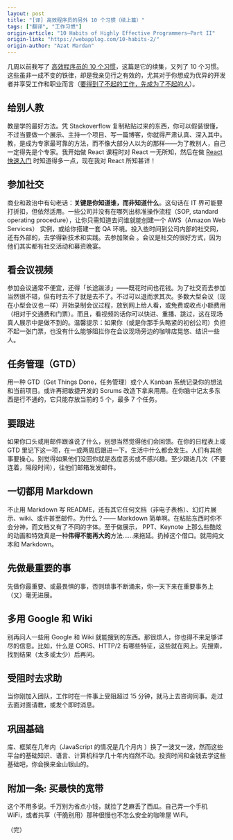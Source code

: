 ```yaml
---
layout: post
title: "[译] 高效程序员的另外 10 个习惯（续上篇）"
tags: ["翻译", "工作习惯"]
origin-article: "10 Habits of Highly Effective Programmers—Part II"
origin-link: "https://webapplog.com/10-habits-2/"
origin-author: "Azat Mardan"
---
```


几周以前我写了 [高效程序员的 10 个习惯](http://webapplog.com/10-habits)，这篇是它的续集，又列了 10 个习惯。这些虽非一成不变的铁律，却是我亲见行之有效的，尤其对于你想成为优异的开发者并享受工作和职业而言（[要得到了不起的工作，先成为了不起的人](http://amzn.to/2dgPyEs)）。

## 给别人教
教是学的最好方法。凭 Stackoverflow 复制粘贴过来的东西，你可以假装很懂，不过当要做一个展示、主持一个项目、写一篇博客，你就得严肃认真、深入其中。教，是成为专家最可靠的方法，而不像大部分人以为的那样——为了教别人，自己一定得先是个专家。我开始做 React 课程时对 React 一无所知，然后在做 [React 快速入门](http://reactquickly.co) 时知道得多一点，现在我对 React 所知甚详！


## 参加社交
商业和政治中有句老话：**关键是你知道谁，而非知道什么**。这句话在 IT 界可能要打折扣，但依然适用。一些公司并没有在哪列出标准操作流程（SOP, standard operating procedure），让你只需知道去问谁就能创建一个 AWS（Amazon Web Services） 实例，或给你搭建一套 QA 环境。投入些时间到公司内部的社交网，还有外部的，去学得新技术和实践。去参加聚会 。会议是社交的很好方式，因为他们其实都有社交活动和募资晚宴。

## 看会议视频
参加会议通常不便宜，还得「长途跋涉」——既花时间也花钱。为了社交而去参加当然很不错，但有时去不了就是去不了。不过可以退而求其次。多数大型会议（现在小型会议也一样）开始录制会议过程，放到网上给人看，或免费或收点小额费用（相对于交通费和门票）。而且，看视频的话你可以快进、重播、跳过，这在现场真人展示中是做不到的。温馨提示：如果你（或是你那手头略紧的初创公司）负担不起一张门票，也没有什么能够阻拦你在会议现场旁边的咖啡店晃悠、结识一些人。

## 任务管理（GTD）
用一种 GTD（Get Things Done，任务管理）或个人 Kanban 系统记录你的想法和当前项目。或许再把敏捷开发的 Scrums 改造下拿来用用。在你脑中记太多东西是行不通的，它只能存放当前的 5 个，最多 7 个任务。

## 要跟进
如果你口头或用邮件跟谁说了什么，别想当然觉得他们会回馈。在你的日程表上或 GTD 里记下这一项，在一或两周后跟进一下。生活中什么都会发生。人们有其他事要操心。别觉得如果他们没回你就是态度恶劣或不感兴趣。至少跟进几次（不要连着，隔段时间），往他们邮箱发发邮件。

## 一切都用 Markdown
不止用 Markdown 写 README，还有其它任何文档（非电子表格）、幻灯片展示、wiki、或许甚至邮件。为什么？—— Markdown 简单啊。在粘贴东西时你不会分神，而文档又有了不同的字体。至于做展示， PPT、Keynote 上那么些酷炫的动画和特效真是一种**伟得不能再大的**方法……来拖延。扔掉这个借口。就用纯文本和 Markdown。

## 先做最重要的事

先做你最重要、或最畏惧的事，否则琐事不断涌来，你一天下来在重要事务上（又）毫无进展。

## 多用 Google 和 Wiki

别再问人一些用 Google 和 Wiki 就能搜到的东西。那很烦人，你也得不来足够详尽的信息。比如，什么是 CORS、HTTP/2 有哪些特征，这些就在网上。先搜索，找到结果（太多或太少）后再问。

## 受阻时去求助

当你刚加入团队，工作时在一件事上受阻超过 15 分钟，就马上去咨询同事。走过去面对面请教，或发个即时消息。

## 巩固基础
库、框架在几年内（JavaScript 的情况是几个月内 ）换了一波又一波，然而这些平台的基础知识、语言、计算机科学几十年内岿然不动。投资时间和金钱去学这些基础吧，你会换来金山银山的。


## 附加一条: 买最快的宽带
这个不用多说。千万别为省点小钱，就捡了芝麻丢了西瓜。自己弄一个手机 WiFi，或者共享（干脆别用）那种很慢也不怎么安全的咖啡屋 WiFi。

（完）
                